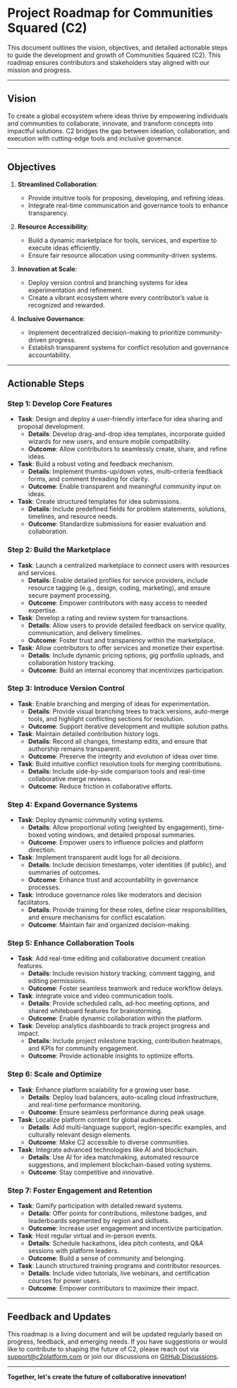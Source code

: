 # Project Roadmap for Communities Squared (C2)

This document outlines the vision, objectives, and detailed actionable steps to guide the development and growth of Communities Squared (C2). This roadmap ensures contributors and stakeholders stay aligned with our mission and progress.

---

## Vision
To create a global ecosystem where ideas thrive by empowering individuals and communities to collaborate, innovate, and transform concepts into impactful solutions. C2 bridges the gap between ideation, collaboration, and execution with cutting-edge tools and inclusive governance.

---

## Objectives
1. **Streamlined Collaboration**:
   - Provide intuitive tools for proposing, developing, and refining ideas.
   - Integrate real-time communication and governance tools to enhance transparency.

2. **Resource Accessibility**:
   - Build a dynamic marketplace for tools, services, and expertise to execute ideas efficiently.
   - Ensure fair resource allocation using community-driven systems.

3. **Innovation at Scale**:
   - Deploy version control and branching systems for idea experimentation and refinement.
   - Create a vibrant ecosystem where every contributor’s value is recognized and rewarded.

4. **Inclusive Governance**:
   - Implement decentralized decision-making to prioritize community-driven progress.
   - Establish transparent systems for conflict resolution and governance accountability.

---

## Actionable Steps

### Step 1: Develop Core Features
- **Task**: Design and deploy a user-friendly interface for idea sharing and proposal development.
  - **Details**: Develop drag-and-drop idea templates, incorporate guided wizards for new users, and ensure mobile compatibility.
  - **Outcome**: Allow contributors to seamlessly create, share, and refine ideas.
- **Task**: Build a robust voting and feedback mechanism.
  - **Details**: Implement thumbs-up/down votes, multi-criteria feedback forms, and comment threading for clarity.
  - **Outcome**: Enable transparent and meaningful community input on ideas.
- **Task**: Create structured templates for idea submissions.
  - **Details**: Include predefined fields for problem statements, solutions, timelines, and resource needs.
  - **Outcome**: Standardize submissions for easier evaluation and collaboration.

### Step 2: Build the Marketplace
- **Task**: Launch a centralized marketplace to connect users with resources and services.
  - **Details**: Enable detailed profiles for service providers, include resource tagging (e.g., design, coding, marketing), and ensure secure payment processing.
  - **Outcome**: Empower contributors with easy access to needed expertise.
- **Task**: Develop a rating and review system for transactions.
  - **Details**: Allow users to provide detailed feedback on service quality, communication, and delivery timelines.
  - **Outcome**: Foster trust and transparency within the marketplace.
- **Task**: Allow contributors to offer services and monetize their expertise.
  - **Details**: Include dynamic pricing options, gig portfolio uploads, and collaboration history tracking.
  - **Outcome**: Build an internal economy that incentivizes participation.

### Step 3: Introduce Version Control
- **Task**: Enable branching and merging of ideas for experimentation.
  - **Details**: Provide visual branching trees to track versions, auto-merge tools, and highlight conflicting sections for resolution.
  - **Outcome**: Support iterative development and multiple solution paths.
- **Task**: Maintain detailed contribution history logs.
  - **Details**: Record all changes, timestamp edits, and ensure that authorship remains transparent.
  - **Outcome**: Preserve the integrity and evolution of ideas over time.
- **Task**: Build intuitive conflict resolution tools for merging contributions.
  - **Details**: Include side-by-side comparison tools and real-time collaborative merge reviews.
  - **Outcome**: Reduce friction in collaborative efforts.

### Step 4: Expand Governance Systems
- **Task**: Deploy dynamic community voting systems.
  - **Details**: Allow proportional voting (weighted by engagement), time-boxed voting windows, and detailed proposal summaries.
  - **Outcome**: Empower users to influence policies and platform direction.
- **Task**: Implement transparent audit logs for all decisions.
  - **Details**: Include decision timestamps, voter identities (if public), and summaries of outcomes.
  - **Outcome**: Enhance trust and accountability in governance processes.
- **Task**: Introduce governance roles like moderators and decision facilitators.
  - **Details**: Provide training for these roles, define clear responsibilities, and ensure mechanisms for conflict escalation.
  - **Outcome**: Maintain fair and organized decision-making.

### Step 5: Enhance Collaboration Tools
- **Task**: Add real-time editing and collaborative document creation features.
  - **Details**: Include revision history tracking, comment tagging, and editing permissions.
  - **Outcome**: Foster seamless teamwork and reduce workflow delays.
- **Task**: Integrate voice and video communication tools.
  - **Details**: Provide scheduled calls, ad-hoc meeting options, and shared whiteboard features for brainstorming.
  - **Outcome**: Enable dynamic collaboration within the platform.
- **Task**: Develop analytics dashboards to track project progress and impact.
  - **Details**: Include project milestone tracking, contribution heatmaps, and KPIs for community engagement.
  - **Outcome**: Provide actionable insights to optimize efforts.

### Step 6: Scale and Optimize
- **Task**: Enhance platform scalability for a growing user base.
  - **Details**: Deploy load balancers, auto-scaling cloud infrastructure, and real-time performance monitoring.
  - **Outcome**: Ensure seamless performance during peak usage.
- **Task**: Localize platform content for global audiences.
  - **Details**: Add multi-language support, region-specific examples, and culturally relevant design elements.
  - **Outcome**: Make C2 accessible to diverse communities.
- **Task**: Integrate advanced technologies like AI and blockchain.
  - **Details**: Use AI for idea matchmaking, automated resource suggestions, and implement blockchain-based voting systems.
  - **Outcome**: Stay competitive and innovative.

### Step 7: Foster Engagement and Retention
- **Task**: Gamify participation with detailed reward systems.
  - **Details**: Offer points for contributions, milestone badges, and leaderboards segmented by region and skillsets.
  - **Outcome**: Increase user engagement and incentivize participation.
- **Task**: Host regular virtual and in-person events.
  - **Details**: Schedule hackathons, idea pitch contests, and Q&A sessions with platform leaders.
  - **Outcome**: Build a sense of community and belonging.
- **Task**: Launch structured training programs and contributor resources.
  - **Details**: Include video tutorials, live webinars, and certification courses for power users.
  - **Outcome**: Empower contributors to maximize their impact.

---

## Feedback and Updates
This roadmap is a living document and will be updated regularly based on progress, feedback, and emerging needs. If you have suggestions or would like to contribute to shaping the future of C2, please reach out via [support@c2platform.com](mailto:support@c2platform.com) or join our discussions on [GitHub Discussions](#).

---

**Together, let's create the future of collaborative innovation!**

